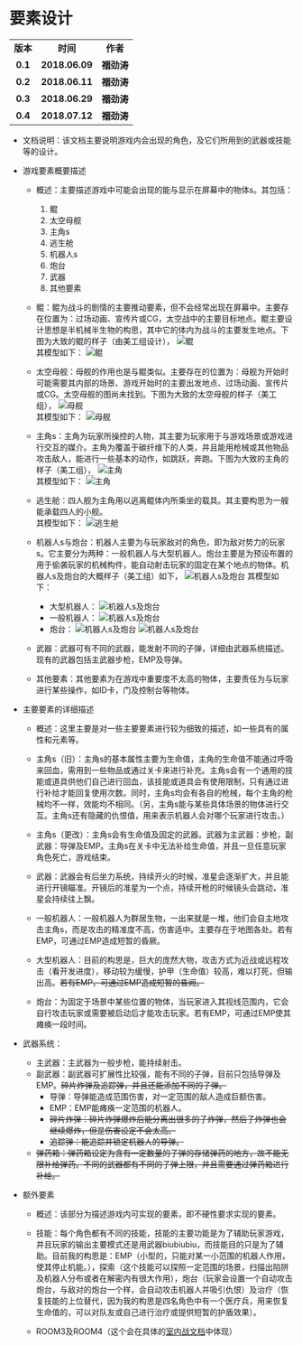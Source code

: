 # 要素设计

<table>
  <tr>
    <td align="center"><b>版本</b></td>
    <td align="center"><b>时间</b></td>
    <td align="center"><b>作者</b></td>
  </tr>
  <tr>
    <td align="center"><b>0.1</b></td>
    <td align="center"><b>2018.06.09</b></td>
    <td align="center"><b>禤劲涛</b></td>
  </tr>
  <tr>
    <td align="center"><b>0.2</b></td>
    <td align="center"><b>2018.06.11</b></td>
    <td align="center"><b>禤劲涛</b></td>
  </tr>
  <tr>
    <td align="center"><b>0.3</b></td>
    <td align="center"><b>2018.06.29</b></td>
    <td align="center"><b>禤劲涛</b></td>
  </tr>
  <tr>
    <td align="center"><b>0.4</b></td>
    <td align="center"><b>2018.07.12</b></td>
    <td align="center"><b>禤劲涛</b></td>
  </tr>
</table>

- 文档说明：该文档主要说明游戏内会出现的角色，及它们所用到的武器或技能等的设计。

- 游戏要素概要描述
  - 概述：主要描述游戏中可能会出现的能与显示在屏幕中的物体s。其包括：
    1. 鲲
    2. 太空母舰
    3. 主角s
    4. 逃生舱
    5. 机器人s
    6. 炮台
    7. 武器
    8. 其他要素

  - 鲲：鲲为战斗的剧情的主要推动要素，但不会经常出现在屏幕中。主要存在位置为：过场动画、宣传片或CG，太空战中的主要目标地点。鲲主要设计思想是半机械半生物的构思，其中它的体内为战斗的主要发生地点。下图为大致的鲲的样子（由美工组设计），
    ![鲲](../../images/art/鲲.jpg)
    <br/>其模型如下：
    ![鲲](../../images/art/鲲.png)

  - 太空母舰：母舰的作用也是与鲲类似。主要存在的位置为：母舰为开始时可能需要其内部的场景、游戏开始时的主要出发地点、过场动画、宣传片或CG。太空母舰的图尚未找到。下图为大致的太空母舰的样子（美工组），
    ![母舰](../../images/art/母舰.jpg)
    <br/>其模型如下：
    ![母舰](../../images/art/飞船.png)

  - 主角s：主角为玩家所操控的人物，其主要为玩家用于与游戏场景或游戏进行交互的媒介。主角为覆盖于碳纤维下的人类，并且能用枪械或其他物品攻击敌人，能进行一些基本的动作，如跳跃，奔跑。下图为大致的主角的样子（美工组），
    ![主角](../../images/art/主角s.jpg)
    <br/>其模型如下：
    ![主角](../../images/art/主角.png)

  - 逃生舱：四人舰为主角用以逃离鲲体内所乘坐的载具。其主要构思为一艘能承载四人的小舰。<br/>其模型如下：
    ![逃生舱](../../images/art/逃生舱.png)

  - 机器人s与炮台：机器人主要为与玩家敌对的角色，即为敌对势力的玩家s。它主要分为两种：一般机器人与大型机器人。炮台主要是为预设布置的用于偷袭玩家的机械构件，能自动射击玩家的固定在某个地点的物体。机器人s及炮台的大概样子（美工组）如下，
    ![机器人s及炮台](../../images/art/机器人s及炮台.jpg)
    其模型如下：
      - 大型机器人：
        ![机器人s及炮台](../../images/art/大型机器人.png)
      - 一般机器人：
        ![机器人s及炮台](../../images/art/小型机器人.png)
      - 炮台：
        ![机器人s及炮台](../../images/art/炮台1.png)
        ![机器人s及炮台](../../images/art/炮台2.png)

  - 武器：武器可有不同的武器，能发射不同的子弹，详细由武器系统描述。现有的武器包括主武器步枪，EMP及导弹。

  - 其他要素：其他要素为在游戏中重要度不太高的物体，主要责任为与玩家进行某些操作，如ID卡，门及控制台等物体。

- 主要要素的详细描述
  - 概述：这里主要是对一些主要要素进行较为细致的描述，如一些具有的属性和元素等。

  - 主角s（旧）：主角s的基本属性主要为生命值，主角的生命值不能通过呼吸来回血，需用到一些物品或通过关卡来进行补充。主角s会有一个通用的技能或道具供他们自己进行回血，该技能或道具会有使用限制，只有通过进行补给才能回复使用次数。同时，主角s均会有各自的枪械，每个主角的枪械均不一样，效能均不相同。（另，主角s能与某些具体场景的物体进行交互。主角s还有隐藏的仇恨值，用来表示机器人会对哪个玩家进行攻击。）

  - 主角s（更改）：主角s会有生命值及固定的武器。武器为主武器：步枪，副武器：导弹及EMP。主角s在关卡中无法补给生命值，并且一旦任意玩家角色死亡，游戏结束。

  - 武器：武器会有后坐力系统，持续开火的时候，准星会逐渐扩大，并且能进行开镜瞄准。开镜后的准星为一个点，持续开枪的时候镜头会跳动，准星会持续往上飘。

  - 一般机器人：一般机器人为群居生物，一出来就是一堆，他们会自主地攻击主角s，而是攻击的精准度不高，伤害适中。主要存在于地图各处。若有EMP，可通过EMP造成短暂的昏厥。

  - 大型机器人：目前的构思是，巨大的庞然大物，攻击方式为近战或远程攻击（看开发进度），移动较为缓慢，护甲（生命值）较高，难以打死，但输出高。~~若有EMP，可通过EMP造成短暂的昏阙。~~

  - 炮台：为固定于场景中某些位置的物体，当玩家进入其视线范围内，它会自行攻击玩家或需要被启动后才能攻击玩家。若有EMP，可通过EMP使其瘫痪一段时间。

- 武器系统：
	- 主武器：主武器为一般步枪，能持续射击。
	- 副武器：副武器可扩展性比较强，能有不同的子弹，目前只包括导弹及EMP。~~碎片炸弹及追踪弹，并且还能添加不同的子弹。~~
		- 导弹：导弹能造成范围伤害，对一定范围的敌人造成巨额伤害。
		- EMP：EMP能瘫痪一定范围的机器人。
		- ~~碎片炸弹：碎片炸弹爆炸后能分离出很多的子炸弹，然后子炸弹也会继续爆炸，但是伤害设定不会太高。~~
		- ~~追踪弹：能追踪并锁定机器人的导弹。~~
	- ~~弹药箱：弹药箱设定为含有一定数量的子弹的存储弹药的地方，故不能无限补给弹药。不同的武器都有不同的子弹上限，并且需要通过弹药箱进行补给。~~

- 额外要素
  - 概述：该部分为描述游戏内可实现的要素，即不硬性要求实现的要素。

  - 技能：每个角色都有不同的技能，技能的主要功能是为了辅助玩家游戏，并且玩家的输出主要模式还是用武器biubiubiu，而技能目的只是为了辅助。目前我的构思是：EMP（小型的，只能对某一小范围的机器人作用，使其停止机能。），探索（这个技能可以探照一定范围的场景，扫描出陷阱及机器人分布或者在解密内有很大作用），炮台（玩家会设置一个自动攻击炮台，与敌对的炮台一个样，会自动攻击机器人并吸引仇恨）及治疗（恢复技能的上位替代，因为我的构思是四名角色中有一个医疗兵，用来恢复生命值的，可以对队友或自己进行治疗或提供短暂的护盾效果）。

  - ROOM3及ROOM4（这个会在具体的[室内战文档](室内战.md)中体现）